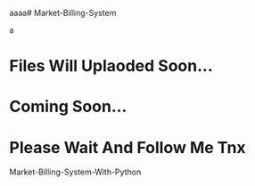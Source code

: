 aaaa# Market-Billing-System    

a



# Files Will Uplaoded Soon...

# Coming Soon...
<h1>Please Wait And Follow Me Tnx</h1>

Market-Billing-System-With-Python
